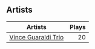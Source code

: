 ## Artists
Artists | Plays 
----- | -----: 
[Vince Guaraldi Trio](/artists/vince-guaraldi-trio-37943) | 20

